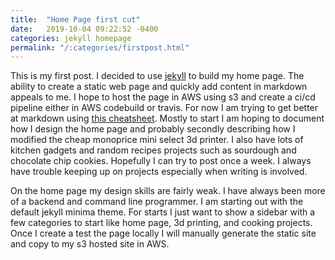```yaml
---
title:  "Home Page first cut"
date:   2019-10-04 09:22:52 -0400
categories: jekyll homepage
permalink: "/:categories/firstpost.html"
---
```

This is my first post.  I decided to use [jekyll](https://jekyllrb.com/docs/home) to build my home page.  The ability to create
a static web page and quickly add content in markdown appeals to me.  I hope to host the page in AWS using s3 and create a ci/cd
pipeline either in AWS codebuild or travis.  For now I am trying to get better at markdown using [this cheatsheet](https://learn-the-web.algonquindesign.ca/topics/markdown-yaml-cheat-sheet/#yaml).  Mostly to start I am hoping to document how I design the home
page and probably secondly describing how I modified the cheap monoprice mini select 3d printer.  I also have lots of kitchen gadgets
and random recipes projects such as sourdough and chocolate chip cookies.  Hopefully I can try to post once a week.  I always have
trouble keeping up on projects especially when writing is involved.  

On the home page my design skills are fairly weak. I have always been more of a backend and command line programmer. I am starting out with the default jekyll minima theme.  For starts I just want to show a sidebar with a few categories to start like home page, 3d printing, and cooking projects.  Once I create a test the page
locally I will manually generate the static site and copy to my s3 hosted site in AWS.
